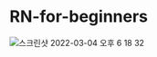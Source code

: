 # RN-for-beginners
![스크린샷 2022-03-04 오후 6 18 32](https://user-images.githubusercontent.com/80802907/156735465-cbf8f81a-e9e1-4c7e-8152-2abd6f06ecfc.png)
